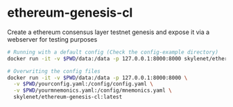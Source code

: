 # ethereum-genesis-cl
Create a ethereum consensus layer testnet genesis and expose it via a webserver for testing purposes

```sh
# Running with a default config (Check the config-example directory)
docker run -it -v $PWD/data:/data -p 127.0.0.1:8000:8000 skylenet/ethereum-genesis-cl:latest

# Overwriting the config files
docker run -it -v $PWD/data:/data -p 127.0.0.1:8000:8000 \
  -v $PWD/yourconfig.yaml:/config/config.yaml \
  -v $PWD/yourmnemonics.yaml:/config/mnemonics.yaml \
  skylenet/ethereum-genesis-cl:latest
```
